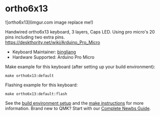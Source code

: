 # ortho6x13

![ortho6x13](imgur.com image replace me!)

Handwired ortho6x13 keyboard, 3 layers, Caps LED. Using pro micro's 20 pins including two extra pins. <https://deskthority.net/wiki/Arduino_Pro_Micro>

* Keyboard Maintainer: [bingliang](https://github.com/bingliang-zh)
* Hardware Supported: Arduino Pro Micro

Make example for this keyboard (after setting up your build environment):

    make ortho6x13:default

Flashing example for this keyboard:

    make ortho6x13:default:flash

See the [build environment setup](https://docs.qmk.fm/#/getting_started_build_tools) and the [make instructions](https://docs.qmk.fm/#/getting_started_make_guide) for more information. Brand new to QMK? Start with our [Complete Newbs Guide](https://docs.qmk.fm/#/newbs).

